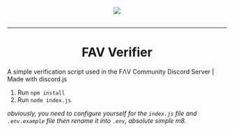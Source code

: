 <div align="center">
    <img src="https://i.imgur.com/gZzDydY.gif"><br><br>

---

# FAV Verifier
</div>
A simple verification script used in the FΛV Community Discord Server | Made with discord.js

1. Run `npm install`  
1. Run `node index.js`  

_obviously, you need to configure yourself for the `index.js` file and `.env.example` file then rename it into `.env`, absolute simple m8._
